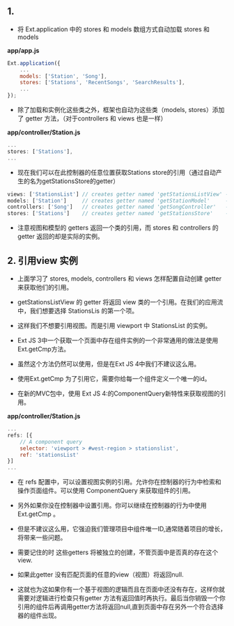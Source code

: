 ## 1. 
- 将 Ext.application 中的 stores 和 models 数组方式自动加载 stores 和 models

**app/app.js**
```js
Ext.application({
    ...
    models: ['Station', 'Song'],    
    stores: ['Stations', 'RecentSongs', 'SearchResults'],
    ...
});
```

- 除了加载和实例化这些类之外，框架也自动为这些类（models, stores）添加了 getter 方法，（对于controllers 和 views 也是一样）

**app/controller/Station.js**
```js
...
stores: ['Stations'],
...
```

- 现在我们可以在此控制器的任意位置获取Stations store的引用（通过自动产生的名为getStationsStore的getter）

```js
views: ['StationsList'] // creates getter named 'getStationsListView' -> returns reference to StationsList class
models: ['Station']     // creates getter named 'getStationModel'     -> returns reference to Station model class
controllers: ['Song']   // creates getter named 'getSongController'   -> returns the Song controller instance
stores: ['Stations']    // creates getter named 'getStationsStore'    -> returns the Stations store instance
```

- 注意视图和模型的 getters 返回一个类的引用，而 stores 和 controllers 的 getter 返回的却是实际的实例。

## 2. 引用view 实例
- 上面学习了 stores, models, controllers 和 views 怎样配置自动创建 getter 来获取他们的引用。
- getStationsListView 的 getter 将返回 view 类的一个引用。在我们的应用流中，我们想要选择 StationsLis 的第一个项。
- 这样我们不想要引用视图。而是引用 viewport 中 StationsList 的实例。

- Ext JS 3中一个获取一个页面中存在组件实例的一个非常通用的做法是使用Ext.getCmp方法。

- 虽然这个方法仍然可以使用，但是在Ext JS 4中我们不建议这么用。

- 使用Ext.getCmp 为了引用它，需要你给每一个组件定义一个唯一的id。

- 在新的MVC包中，使用 Ext JS 4:的ComponentQuery新特性来获取视图的引用。

**app/controller/Station.js**
```js
...
refs: [{
    // A component query
    selector: 'viewport > #west-region > stationslist',
    ref: 'stationsList'
}]
...
```

- 在 refs  配置中，可以设置视图实例的引用。允许你在控制器的行为中检索和操作页面组件。可以使用 ComponentQuery 来获取组件的引用。
- 另外如果你没在控制器中设置引用。你可以继续在控制器的行为中使用Ext.getCmp 。

- 但是不建议这么用，它强迫我们管理项目中组件唯一ID,通常随着项目的增长，将带来一些问题。

- 需要记住的时 这些getters 将被独立的创建，不管页面中是否真的存在这个view.

- 如果此getter 没有匹配页面的任意的view（视图）将返回null.

- 这就也为这如果你有一个基于视图的逻辑而且在页面中还没有存在，这样你就需要对逻辑进行检查只有getter 方法有返回值时再执行。最后当你销毁一个你引用的组件后再调用getter方法将返回null,直到页面中存在另外一个符合选择器的组件出现。









































